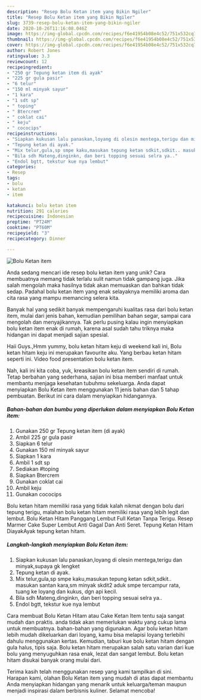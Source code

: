 ```yaml
---
description: "Resep Bolu Ketan item yang Bikin Ngiler"
title: "Resep Bolu Ketan item yang Bikin Ngiler"
slug: 3739-resep-bolu-ketan-item-yang-bikin-ngiler
date: 2020-10-26T11:16:08.046Z
image: https://img-global.cpcdn.com/recipes/f6e41954b08e4c52/751x532cq70/bolu-ketan-item-foto-resep-utama.jpg
thumbnail: https://img-global.cpcdn.com/recipes/f6e41954b08e4c52/751x532cq70/bolu-ketan-item-foto-resep-utama.jpg
cover: https://img-global.cpcdn.com/recipes/f6e41954b08e4c52/751x532cq70/bolu-ketan-item-foto-resep-utama.jpg
author: Robert Jones
ratingvalue: 3.3
reviewcount: 12
recipeingredient:
- "250 gr Tepung ketan item di ayak"
- "225 gr gula pasir"
- "6 telur"
- "150 ml minyak sayur"
- "1 kara"
- "1 sdt sp"
- " toping"
- " Btercrem"
- " coklat cai"
- " keju"
- " cococips"
recipeinstructions:
- "Siapkan kukusan lalu panaskan,loyang di olesin mentega,terigu dan minyak,supaya gk lengket"
- "Tepung ketan di ayak."
- "Mix telur,gula,sp smpe kaku,masukan tepung ketan sdkit,sdkit.. masukan santan kara,sm minyak skdit2 aduk smpe tercampur rata, tuang ke loyang dan kukus, dgn api kecil."
- "Bila sdh Mateng,dinginkn, dan beri topping sesuai selra ya.."
- "Endol bgtt, tekstur kue nya lembut"
categories:
- Resep
tags:
- bolu
- ketan
- item

katakunci: bolu ketan item 
nutrition: 291 calories
recipecuisine: Indonesian
preptime: "PT24M"
cooktime: "PT60M"
recipeyield: "3"
recipecategory: Dinner

---
```



![Bolu Ketan item](https://img-global.cpcdn.com/recipes/f6e41954b08e4c52/751x532cq70/bolu-ketan-item-foto-resep-utama.jpg)

Anda sedang mencari ide resep bolu ketan item yang unik? Cara membuatnya memang tidak terlalu sulit namun tidak gampang juga. Jika salah mengolah maka hasilnya tidak akan memuaskan dan bahkan tidak sedap. Padahal bolu ketan item yang enak selayaknya memiliki aroma dan cita rasa yang mampu memancing selera kita.

Banyak hal yang sedikit banyak mempengaruhi kualitas rasa dari bolu ketan item, mulai dari jenis bahan, kemudian pemilihan bahan segar, sampai cara mengolah dan menyajikannya. Tak perlu pusing kalau ingin menyiapkan bolu ketan item enak di rumah, karena asal sudah tahu triknya maka hidangan ini dapat menjadi sajian spesial.

Haii Guys.,Hmm yummy, bolu ketan hitam keju di weekend kali ini, Bolu ketan hitam keju ini merupakan favourite aku. Yang berbau ketan hitam seperti ini. Video food presentation bolu ketan item.


Nah, kali ini kita coba, yuk, kreasikan bolu ketan item sendiri di rumah. Tetap berbahan yang sederhana, sajian ini bisa memberi manfaat untuk membantu menjaga kesehatan tubuhmu sekeluarga. Anda dapat menyiapkan Bolu Ketan item menggunakan 11 jenis bahan dan 5 tahap pembuatan. Berikut ini cara dalam menyiapkan hidangannya.

<!--inarticleads1-->

##### Bahan-bahan dan bumbu yang diperlukan dalam menyiapkan Bolu Ketan item:

1. Gunakan 250 gr Tepung ketan item (di ayak)
1. Ambil 225 gr gula pasir
1. Siapkan 6 telur
1. Gunakan 150 ml minyak sayur
1. Siapkan 1 kara
1. Ambil 1 sdt sp
1. Sediakan  #toping
1. Siapkan  Btercrem
1. Gunakan  coklat cai
1. Ambil  keju
1. Gunakan  cococips


Bolu ketan hitam memiliki rasa yang tidak kalah nikmat dengan bolu dari tepung terigu, malahan bolu ketan hitam memiliki rasa yang lebih legit dan lembut. Bolu Ketan Hitam Panggang Lembut Full Ketan Tanpa Terigu. Resep Marmer Cake Super Lembut Anti Gagal Dan Anti Seret. Tepung Ketan Hitam DiayakAyak tepung ketan hitam. 

<!--inarticleads2-->

##### Langkah-langkah menyiapkan Bolu Ketan item:

1. Siapkan kukusan lalu panaskan,loyang di olesin mentega,terigu dan minyak,supaya gk lengket
1. Tepung ketan di ayak.
1. Mix telur,gula,sp smpe kaku,masukan tepung ketan sdkit,sdkit.. masukan santan kara,sm minyak skdit2 aduk smpe tercampur rata, tuang ke loyang dan kukus, dgn api kecil.
1. Bila sdh Mateng,dinginkn, dan beri topping sesuai selra ya..
1. Endol bgtt, tekstur kue nya lembut


Cara membuat Bolu Ketan Hitam atau Cake Ketan Item tentu saja sangat mudah dan praktis. anda tidak akan memerlukan waktu yang cukup lama untuk membuatnya. bahan-bahan yang digunakan. Agar bolu ketan hitam lebih mudah dikeluarkan dari loyang, kamu bisa melapisi loyang terlebihi dahulu menggunakan kertas. Kemudian, taburi kue bolu ketan hitam dengan gula halus, tipis saja. Bolu ketan hitam merupakan salah satu varian dari kue bolu yang menyuguhkan rasa enak, lezat dan sangat lembut. Bolu ketan hitam disukai banyak orang mulai dari. 

Terima kasih telah menggunakan resep yang kami tampilkan di sini. Harapan kami, olahan Bolu Ketan item yang mudah di atas dapat membantu Anda menyiapkan hidangan yang menarik untuk keluarga/teman maupun menjadi inspirasi dalam berbisnis kuliner. Selamat mencoba!
